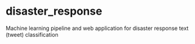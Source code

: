 # disaster_response
Machine learning pipeline and web application for disaster response text (tweet) classification
